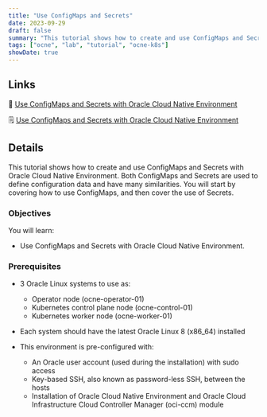 ```yaml
---
title: "Use ConfigMaps and Secrets"
date: 2023-09-29
draft: false
summary: "This tutorial shows how to create and use ConfigMaps and Secrets with Oracle Cloud Native Environment."
tags: ["ocne", "lab", "tutorial", "ocne-k8s"]
showDate: true
---
```


## Links

:crescent_moon: [Use ConfigMaps and Secrets with Oracle Cloud Native Environment](https://luna.oracle.com/lab/14984256-1691-4d7a-8468-6ff38b6253ad)

:spiral_notepad: [Use ConfigMaps and Secrets with Oracle Cloud Native Environment](https://docs.oracle.com/en/learn/ocne-configmap)

## Details

This tutorial shows how to create and use ConfigMaps and Secrets with Oracle Cloud Native Environment. Both ConfigMaps and Secrets are used to define configuration data and have many similarities. You will start by covering how to use ConfigMaps, and then cover the use of Secrets.

### Objectives

You will learn:

- Use ConfigMaps and Secrets with Oracle Cloud Native Environment.

### Prerequisites

- 3 Oracle Linux systems to use as:
  - Operator node (ocne-operator-01)
  - Kubernetes control plane node (ocne-control-01)
  - Kubernetes worker node (ocne-worker-01)

- Each system should have the latest Oracle Linux 8 (x86_64) installed

- This environment is pre-configured with:
  - An Oracle user account (used during the installation) with sudo access
  - Key-based SSH, also known as password-less SSH, between the hosts
  - Installation of Oracle Cloud Native Environment and Oracle Cloud Infrastructure Cloud Controller Manager (oci-ccm) module
